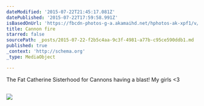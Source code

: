 ```yaml
---
dateModified: '2015-07-22T21:45:17.081Z'
datePublished: '2015-07-22T17:59:58.991Z'
isBasedOnUrl: 'https://fbcdn-photos-g-a.akamaihd.net/hphotos-ak-xpf1/v/t1.0-0/1912357_925491187513589_1961217176188228821_n.jpg?efg=eyJpIjoidCJ9&oh=3cc177023832e19139e66c430194b75f&oe=561045F2&__gda__=1444674867_1672ca6618c6f17df454f15c906d1016'
title: Cannon fire
starred: false
sourcePath: _posts/2015-07-22-f2b5c4aa-9c3f-4981-a77b-c95ce590ddb1.md
published: true
_context: 'http://schema.org'
_type: MediaObject

---
```

The Fat Catherine Sisterhood for Cannons having a blast! My girls <3

<article style=""><h1></h1><p></p><img src="https://fbcdn-photos-g-a.akamaihd.net/hphotos-ak-xpf1/v/t1.0-0/1912357_925491187513589_1961217176188228821_n.jpg?efg=eyJpIjoidCJ9&amp;oh=3cc177023832e19139e66c430194b75f&amp;oe=561045F2&amp;__gda__=1444674867_1672ca6618c6f17df454f15c906d1016" /></article>